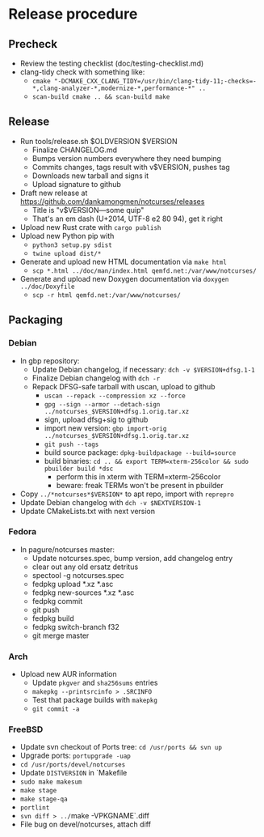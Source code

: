# Release procedure

## Precheck

* Review the testing checklist (doc/testing-checklist.md)
* clang-tidy check with something like:
  * `cmake "-DCMAKE_CXX_CLANG_TIDY=/usr/bin/clang-tidy-11;-checks=-*,clang-analyzer-*,modernize-*,performance-*" ..`
  * `scan-build cmake .. && scan-build make`

## Release

* Run tools/release.sh $OLDVERSION $VERSION
  * Finalize CHANGELOG.md
  * Bumps version numbers everywhere they need bumping
  * Commits changes, tags result with v$VERSION, pushes tag
  * Downloads new tarball and signs it
  * Upload signature to github
* Draft new release at https://github.com/dankamongmen/notcurses/releases
  * Title is "v$VERSION—some quip"
  * That's an em dash (U+2014, UTF-8 e2 80 94), get it right
* Upload new Rust crate with `cargo publish`
* Upload new Python pip with
  * `python3 setup.py sdist`
  * `twine upload dist/*`
* Generate and upload new HTML documentation via `make html`
  * `scp *.html ../doc/man/index.html qemfd.net:/var/www/notcurses/`
* Generate and upload new Doxygen documentation via `doxygen ../doc/Doxyfile`
  * `scp -r html qemfd.net:/var/www/notcurses/`

## Packaging

### Debian

* In gbp repository:
  * Update Debian changelog, if necessary: `dch -v $VERSION+dfsg.1-1`
  * Finalize Debian changelog with `dch -r`
  * Repack DFSG-safe tarball with uscan, upload to github
    * `uscan --repack --compression xz --force`
    * `gpg --sign --armor --detach-sign ../notcurses_$VERSION+dfsg.1.orig.tar.xz`
    * sign, upload dfsg+sig to github
    * import new version: `gbp import-orig ../notcurses_$VERSION+dfsg.1.orig.tar.xz`
    * `git push --tags`
    * build source package: `dpkg-buildpackage --build=source`
    * build binaries: `cd .. && export TERM=xterm-256color && sudo pbuilder build *dsc`
        * perform this in xterm with TERM=xterm-256color
        * beware: freak TERMs won't be present in pbuilder
* Copy `../*notcurses*$VERSION*` to apt repo, import with `reprepro`
* Update Debian changelog with `dch -v $NEXTVERSION-1`
* Update CMakeLists.txt with next version

### Fedora

* In pagure/notcurses master:
  * Update notcurses.spec, bump version, add changelog entry
  * clear out any old ersatz detritus
  * spectool -g notcurses.spec
  * fedpkg upload *.xz *.asc
  * fedpkg new-sources *.xz *.asc
  * fedpkg commit
  * git push
  * fedpkg build
  * fedpkg switch-branch f32
  * git merge master

### Arch

* Upload new AUR information
  * Update `pkgver` and `sha256sums` entries
  * `makepkg --printsrcinfo > .SRCINFO`
  * Test that package builds with `makepkg`
  * `git commit -a`

### FreeBSD

* Update svn checkout of Ports tree: `cd /usr/ports && svn up`
* Upgrade ports: `portupgrade -uap`
* `cd /usr/ports/devel/notcurses`
* Update `DISTVERSION` in `Makefile
* `sudo make makesum`
* `make stage`
* `make stage-qa`
* `portlint`
* `svn diff > ../`make -VPKGNAME`.diff
* File bug on devel/notcurses, attach diff
